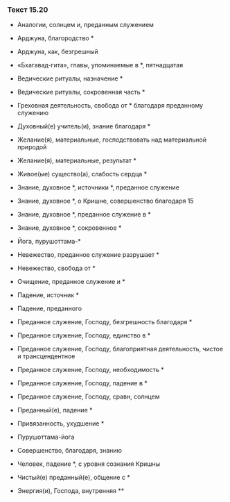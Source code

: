 ### Текст 15.20

- Аналогии, солнцем и, преданным служением

- Арджуна, благородство *

- Арджуна, как, безгрешный

- «Бхагавад-гита», главы, упоминаемые в *, пятнадцатая

- Ведические ритуалы, назначение *

- Ведические ритуалы, сокровенная часть *

- Греховная деятельность, свобода от * благодаря преданному служению

- Духовный(е) учитель(и), знание благодаря *

- Желание(я), материальные, господствовать над материальной природой

- Желание(я), материальные, результат *

- Живое(ые) существо(а), слабость сердца *

- Знание, духовное *, источники *, преданное служение

- Знание, духовное *, о Кришне, совершенство благодаря 15

- Знание, духовное *, преданное служение в *

- Знание, духовное *, сокровенное *

- Йога, пурушоттама-*

- Невежество, преданное служение разрушает *

- Невежество, свобода от *

- Очищение, преданное служение и *

- Падение, источник *

- Падение, преданного

- Преданное служение, Господу, безгрешность благодаря *

- Преданное служение, Господу, единство в *

- Преданное служение, Господу, благоприятная деятельность, чистое и трансцендентное

- Преданное служение, Господу, необходимость *

- Преданное служение, Господу, падение в *

- Преданное служение, Господу, сравн, солнцем

- Преданный(е), падение *

- Привязанность, ухудшение *

- Пурушоттама-йога

- Совершенство, благодаря, знанию

- Человек, падение *, с уровня сознания Кришны

- Чистый(е) преданный(е), общение с *

- Энергия(и), Господа, внутренняя **
	
